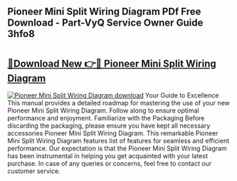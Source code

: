 ## Pioneer Mini Split Wiring Diagram PDf Free Download - Part-VyQ Service Owner Guide 3hfo8

# <h2><a href="http://dfpujl.blite.top/?on=Pioneer+Mini+Split+Wiring+Diagram">🔗Download New 👉🔴 Pioneer Mini Split Wiring Diagram</a></h2>

[![Pioneer Mini Split Wiring Diagram download](https://i.imgur.com/lujVjoI.png)](http://dfpujl.blite.top/?on=Pioneer+Mini+Split+Wiring+Diagram)
Your Guide to Excellence This manual provides a detailed roadmap for mastering the use of your new Pioneer Mini Split Wiring Diagram. Follow along to ensure optimal performance and enjoyment. Familiarize with the Packaging Before discarding the packaging, please ensure you have kept all necessary accessories Pioneer Mini Split Wiring Diagram. This remarkable Pioneer Mini Split Wiring Diagram features list of features for seamless and efficient performance. Our expectation is that the Pioneer Mini Split Wiring Diagram has been instrumental in helping you get acquainted with your latest purchase. In case of any queries or concerns, feel free to contact our customer service.
